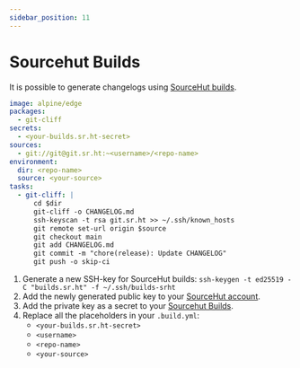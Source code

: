 ```yaml
---
sidebar_position: 11
---
```


# Sourcehut Builds

It is possible to generate changelogs using [SourceHut builds](https://builds.sr.ht).

```yaml
image: alpine/edge
packages:
  - git-cliff
secrets:
  - <your-builds.sr.ht-secret>
sources:
  - git://git@git.sr.ht:~<username>/<repo-name>
environment:
  dir: <repo-name>
  source: <your-source>
tasks:
  - git-cliff: |
      cd $dir
      git-cliff -o CHANGELOG.md
      ssh-keyscan -t rsa git.sr.ht >> ~/.ssh/known_hosts
      git remote set-url origin $source
      git checkout main
      git add CHANGELOG.md
      git commit -m "chore(release): Update CHANGELOG"
      git push -o skip-ci
```

1. Generate a new SSH-key for SourceHut builds:
   `ssh-keygen -t ed25519 -C "builds.sr.ht" -f ~/.ssh/builds-srht`
2. Add the newly generated public key to your
   [SourceHut account](https://meta.sr.ht/keys).
3. Add the private key as a secret to your
   [Sourcehut Builds](https://builds.sr.ht/secrets).
4. Replace all the placeholders in your `.build.yml`:
   - `<your-builds.sr.ht-secret>`
   - `<username>`
   - `<repo-name>`
   - `<your-source>`
